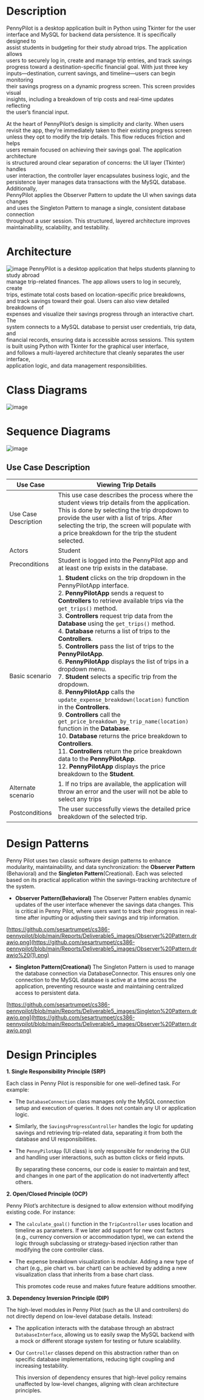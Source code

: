 # Description
PennyPilot is a desktop application built in Python using Tkinter for the user    
interface and MySQL for backend data persistence. It is specifically designed to     
assist students in budgeting for their study abroad trips. The application allows     
users to securely log in, create and manage trip entries, and track savings     
progress toward a destination-specific financial goal. With just three key      
inputs—destination, current savings, and timeline—users can begin monitoring     
their savings progress on a dynamic progress screen. This screen provides visual      
insights, including a breakdown of trip costs and real-time updates reflecting    
the user’s financial input.

At the heart of PennyPilot’s design is simplicity and clarity. When users     
revisit the app, they're immediately taken to their existing progress screen      
unless they opt to modify the trip details. This flow reduces friction and helps     
users remain focused on achieving their savings goal. The application architecture     
is structured around clear separation of concerns: the UI layer (Tkinter) handles     
user interaction, the controller layer encapsulates business logic, and the      
persistence layer manages data transactions with the MySQL database. Additionally,      
PennyPilot applies the Observer Pattern to update the UI when savings data changes     
and uses the Singleton Pattern to manage a single, consistent database connection     
throughout a user session. This structured, layered architecture improves       
maintainability, scalability, and testability.

# Architecture    
![image](Deliverable5_images/High_Level.drawio.png)
PennyPilot is a desktop application that helps students planning to study abroad   
manage trip-related finances. The app allows users to log in securely, create    
trips, estimate total costs based on location-specific price breakdowns,   
and track savings toward their goal. Users can also view detailed breakdowns of   
expenses and visualize their savings progress through an interactive chart. The   
system connects to a MySQL database to persist user credentials, trip data, and    
financial records, ensuring data is accessible across sessions.
This system is built using Python with Tkinter for the graphical user interface,    
and follows a multi-layered architecture that cleanly separates the user interface,    
application logic, and data management responsibilities.


# Class Diagrams   

![image](Deliverable5_images/d5umldiagram.png)

# Sequence Diagrams   

![image](Deliverable5_images/Sequence%20Diagram.png)

## Use Case Description

| Use Case         | Viewing Trip Details                                                                                                                      |
|------------------|-------------------------------------------------------------------------------------------------------------------------------------------|
| Use Case Description | This use case describes the process where the student views trip details from the application. This is done by selecting the trip dropdown to provide the user with a list of trips. After selecting the trip, the screen will populate with a price breakdown for the trip the student selected. |
| Actors           | Student                                                                                                                                   |
| Preconditions    | Student is logged into the PennyPilot app and at least one trip exists in the database.                                                   |
| Basic scenario   | 1. **Student** clicks on the trip dropdown in the PennyPilotApp interface.  <br> 2. **PennyPilotApp** sends a request to **Controllers** to retrieve available trips via the `get_trips()` method.  <br> 3. **Controllers** request trip data from the **Database** using the `get_trips()` method.  <br> 4. **Database** returns a list of trips to the **Controllers**.  <br> 5. **Controllers** pass the list of trips to the **PennyPilotApp**.  <br> 6. **PennyPilotApp** displays the list of trips in a dropdown menu.  <br> 7. **Student** selects a specific trip from the dropdown.  <br> 8. **PennyPilotApp** calls the `update_expense_breakdown(location)` function in the **Controllers**.  <br> 9. **Controllers** call the `get_price_breakdown_by_trip_name(location)` function in the **Database**.  <br> 10. **Database** returns the price breakdown to **Controllers**.  <br> 11. **Controllers** return the price breakdown data to the **PennyPilotApp**.  <br> 12. **PennyPilotApp** displays the price breakdown to the **Student**. |
| Alternate scenario | 1. If no trips are available, the application will throw an error and the user will not be able to select any trips |
| Postconditions   | The user successfully views the detailed price breakdown of the selected trip.                                                           |

# Design Patterns     
Penny Pilot uses two classic software design patterns to enhance modularity, maintainability, and data synchronization: the **Observer Pattern** (Behavioral) and the **Singleton Pattern**(Creational). Each was selected based on its practical application within the savings-tracking architecture of the system.   

- **Observer Pattern(Behavioral)**
The Observer Pattern enables dynamic updates of the user interface whenever the savings data changes. This is critical in Penny Pilot, where users want to track their progress in real-time after inputting or adjusting their savings and trip information.


[https://github.com/sesartrumpet/cs386-pennypilot/blob/main/Reports/Deliverable5_images/Observer%20Pattern.drawio.png](https://github.com/sesartrumpet/cs386-pennypilot/blob/main/Reports/Deliverable5_images/Observer%20Pattern.drawio%20(1).png)

  
- **Singleton Pattern(Creational)**
The Singleton Pattern is used to manage the database connection via DatabaseConnector. This ensures only one connection to the MySQL database is active at a time across the application, preventing resource waste and maintaining centralized access to persistent data.

[https://github.com/sesartrumpet/cs386-pennypilot/blob/main/Reports/Deliverable5_images/Singleton%20Pattern.drawio.png](https://github.com/sesartrumpet/cs386-pennypilot/blob/main/Reports/Deliverable5_images/Observer%20Pattern.drawio.png)

 


# Design Principles   

**1. Single Responsibility Principle (SRP)**

   Each class in Penny Pilot is responsible for one well-defined task. For example:

- The ```DatabaseConnection``` class manages only the MySQL connection setup and execution of queries. It does not contain any UI or application logic.

- Similarly, the ```SavingsProgressController``` handles the logic for updating savings and retrieving trip-related data, separating it from both the database and UI responsibilities.

- The ```PennyPilotApp``` (UI class) is only responsible for rendering the GUI and handling user interactions, such as button clicks or field inputs.

   By separating these concerns, our code is easier to maintain and test, and changes in one part of the application do not inadvertently affect others.

**2. Open/Closed Principle (OCP)**

   Penny Pilot’s architecture is designed to allow extension without modifying existing code. For instance:

- The ```calculate_goal()``` function in the ```TripController``` uses location and timeline as parameters. If we later add support for new cost factors (e.g., currency conversion or accommodation type), we can extend the logic through subclassing or strategy-based injection rather than modifying the core controller class.

- The expense breakdown visualization is modular. Adding a new type of chart (e.g., pie chart vs. bar chart) can be achieved by adding a new visualization class that inherits from a base chart class.

   This promotes code reuse and makes future feature additions smoother.

**3. Dependency Inversion Principle (DIP)**

The high-level modules in Penny Pilot (such as the UI and controllers) do not directly depend on low-level database details. Instead:

- The application interacts with the database through an abstract ```DatabaseInterface```, allowing us to easily swap the MySQL backend with a mock or different storage system for testing or future scalability.

- Our ```Controller``` classes depend on this abstraction rather than on specific database implementations, reducing tight coupling and increasing testability.

   This inversion of dependency ensures that high-level policy remains unaffected by low-level changes, aligning with clean architecture principles.
